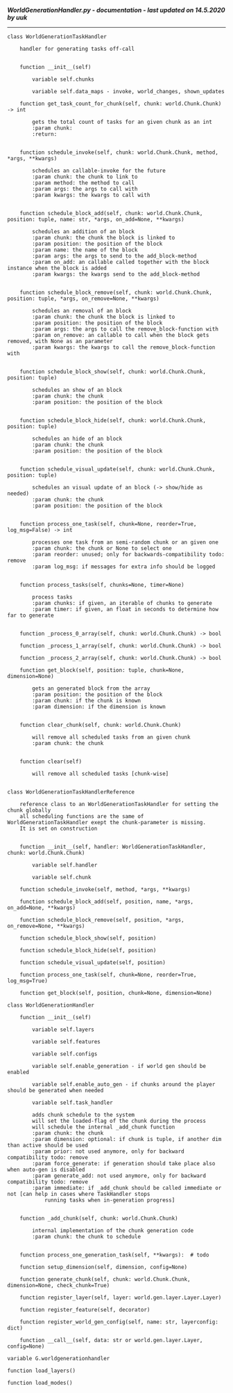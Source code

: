 ***WorldGenerationHandler.py - documentation - last updated on 14.5.2020 by uuk***
___

    class WorldGenerationTaskHandler
        
        handler for generating tasks off-call


        function __init__(self)

            variable self.chunks

            variable self.data_maps - invoke, world_changes, shown_updates

        function get_task_count_for_chunk(self, chunk: world.Chunk.Chunk) -> int
            
            gets the total count of tasks for an given chunk as an int
            :param chunk:
            :return:


        function schedule_invoke(self, chunk: world.Chunk.Chunk, method, *args, **kwargs)
            
            schedules an callable-invoke for the future
            :param chunk: the chunk to link to
            :param method: the method to call
            :param args: the args to call with
            :param kwargs: the kwargs to call with


        function schedule_block_add(self, chunk: world.Chunk.Chunk, position: tuple, name: str, *args, on_add=None, **kwargs)
            
            schedules an addition of an block
            :param chunk: the chunk the block is linked to
            :param position: the position of the block
            :param name: the name of the block
            :param args: the args to send to the add_block-method
            :param on_add: an callable called together with the block instance when the block is added
            :param kwargs: the kwargs send to the add_block-method


        function schedule_block_remove(self, chunk: world.Chunk.Chunk, position: tuple, *args, on_remove=None, **kwargs)
            
            schedules an removal of an block
            :param chunk: the chunk the block is linked to
            :param position: the position of the block
            :param args: the args to call the remove_block-function with
            :param on_remove: an callable to call when the block gets removed, with None as an parameter
            :param kwargs: the kwargs to call the remove_block-function with


        function schedule_block_show(self, chunk: world.Chunk.Chunk, position: tuple)
            
            schedules an show of an block
            :param chunk: the chunk
            :param position: the position of the block


        function schedule_block_hide(self, chunk: world.Chunk.Chunk, position: tuple)
            
            schedules an hide of an block
            :param chunk: the chunk
            :param position: the position of the block


        function schedule_visual_update(self, chunk: world.Chunk.Chunk, position: tuple)
            
            schedules an visual update of an block (-> show/hide as needed)
            :param chunk: the chunk
            :param position: the position of the block


        function process_one_task(self, chunk=None, reorder=True, log_msg=False) -> int
            
            processes one task from an semi-random chunk or an given one
            :param chunk: the chunk or None to select one
            :param reorder: unused; only for backwards-compatibility todo: remove
            :param log_msg: if messages for extra info should be logged


        function process_tasks(self, chunks=None, timer=None)
            
            process tasks
            :param chunks: if given, an iterable of chunks to generate
            :param timer: if given, an float in seconds to determine how far to generate


        function _process_0_array(self, chunk: world.Chunk.Chunk) -> bool

        function _process_1_array(self, chunk: world.Chunk.Chunk) -> bool

        function _process_2_array(self, chunk: world.Chunk.Chunk) -> bool

        function get_block(self, position: tuple, chunk=None, dimension=None)
            
            gets an generated block from the array
            :param position: the position of the block
            :param chunk: if the chunk is known
            :param dimension: if the dimension is known


        function clear_chunk(self, chunk: world.Chunk.Chunk)
            
            will remove all scheduled tasks from an given chunk
            :param chunk: the chunk


        function clear(self)
            
            will remove all scheduled tasks [chunk-wise]


    class WorldGenerationTaskHandlerReference
        
        reference class to an WorldGenerationTaskHandler for setting the chunk globally
        all scheduling functions are the same of WorldGenerationTaskHandler exept the chunk-parameter is missing.
        It is set on construction


        function __init__(self, handler: WorldGenerationTaskHandler, chunk: world.Chunk.Chunk)

            variable self.handler

            variable self.chunk

        function schedule_invoke(self, method, *args, **kwargs)

        function schedule_block_add(self, position, name, *args, on_add=None, **kwargs)

        function schedule_block_remove(self, position, *args, on_remove=None, **kwargs)

        function schedule_block_show(self, position)

        function schedule_block_hide(self, position)

        function schedule_visual_update(self, position)

        function process_one_task(self, chunk=None, reorder=True, log_msg=True)

        function get_block(self, position, chunk=None, dimension=None)

    class WorldGenerationHandler

        function __init__(self)

            variable self.layers

            variable self.features

            variable self.configs

            variable self.enable_generation - if world gen should be enabled

            variable self.enable_auto_gen - if chunks around the player should be generated when needed

            variable self.task_handler
            
            adds chunk schedule to the system
            will set the loaded-flag of the chunk during the process
            will schedule the internal _add_chunk function
            :param chunk: the chunk
            :param dimension: optional: if chunk is tuple, if another dim than active should be used
            :param prior: not used anymore, only for backward compatibility todo: remove
            :param force_generate: if generation should take place also when auto-gen is disabled
            :param generate_add: not used anymore, only for backward compatibility todo: remove
            :param immediate: if _add_chunk should be called immediate or not [can help in cases where TaskHandler stops
                running tasks when in-generation progress]


        function _add_chunk(self, chunk: world.Chunk.Chunk)
            
            internal implementation of the chunk generation code
            :param chunk: the chunk to schedule


        function process_one_generation_task(self, **kwargs):  # todo

        function setup_dimension(self, dimension, config=None)

        function generate_chunk(self, chunk: world.Chunk.Chunk, dimension=None, check_chunk=True)

        function register_layer(self, layer: world.gen.layer.Layer.Layer)

        function register_feature(self, decorator)

        function register_world_gen_config(self, name: str, layerconfig: dict)

        function __call__(self, data: str or world.gen.layer.Layer, config=None)

    variable G.worldgenerationhandler

    function load_layers()

    function load_modes()
